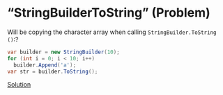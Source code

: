 # “StringBuilderToString” (Problem)
Will be copying the character array when calling `StringBuilder.ToString ()`:?
```cs
var builder = new StringBuilder(10);
for (int i = 0; i < 10; i++)
  builder.Append('a');
var str = builder.ToString();
```
[Solution](./StringBuilderToString-A.md)
